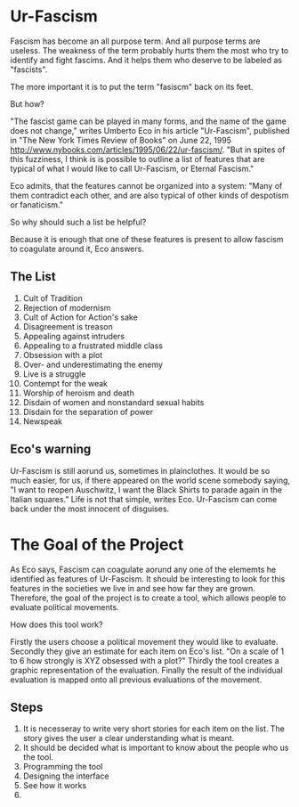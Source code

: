 # Ur-Fascism

Fascism has become an all purpose term. And all purpose terms are useless. The weakness of the term probably hurts them the most who try to identify and fight fascims. And it helps them who deserve to be labeled as "fascists". 

The more important it is to put the term "fasiscm" back on its feet. 

But how?

"The fascist game can be played in many forms, and the name of the game does not change," writes Umberto Eco in his article "Ur-Fascism", published in "The New York Times Review of Books" on June 22, 1995 http://www.nybooks.com/articles/1995/06/22/ur-fascism/. "But in spites of this fuzziness, I think is is possible to outline a list of features that are typical of what I would like to call Ur-Fascism, or Eternal Fascism."

Eco admits, that the features cannot be organized into a system: "Many of them contradict each other, and are also typical  of other kinds of despotism or fanaticism." 

So why should such a list be helpful?

Because it is enough that one of these features is present to allow fascism to coagulate around it, Eco answers. 

## The List

1. Cult of Tradition
2. Rejection of modernism
3. Cult of Action for Action's sake
4. Disagreement is treason
5. Appealing against intruders
6. Appealing to a frustrated middle class
7. Obsession with a plot
8. Over- and underestimating the enemy
9. Live is a struggle
10. Contempt for the weak
11. Worship of heroism and death
12. Disdain of women and nonstandard sexual habits
13. Disdain for the separation of power
14. Newspeak

## Eco's warning

Ur-Fascism is still aorund us, sometimes in plainclothes. It would be so much easier, for us, if there appeared on the world scene somebody saying, "I want to reopen Auschwitz, I want the Black Shirts to parade again in the Italian squares." Life is not that simple, writes Eco. Ur-Fascism can come back under the most innocent of disguises.

# The Goal of the Project

As Eco says, Fascism can coagulate aorund any one of the elememts he identified as features of Ur-Fascism. It should be interesting to look for this features in the societies we live in and see how far they are grown. Therefore, the goal of the project is to create a tool, which allows people to evaluate political movements. 

How does this tool work?

Firstly the users choose a political movement they would like to evaluate.
Secondly they give an estimate for each item on Eco's list. "On a scale of 1 to 6 how strongly is XYZ obsessed with a plot?" 
Thirdly the tool creates a graphic representation of the evaluation. 
Finally the result of the individual evaluation is mapped onto all previous evaluations of the movement. 

## Steps 

1. It is necesseray to write very short stories for each item on the list. The story gives the user a clear understanding what is meant. 
2. It should be decided what is important to know about the people who us the tool. 
3. Programming the tool
4. Designing the interface
5. See how it works
4. 





